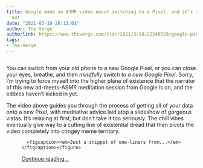 ```yaml
---
title: Google made an ASMR video about switching to a Pixel, and it’s stressing me
  out
date: "2021-03-19 20:11:01"
author: The Verge
authorlink: https://www.theverge.com/tldr/2021/3/19/22340529/google-pixel-switch-commercial-edible-meditation-god
tags:
- The-Verge
---
```

<figure>
      <img alt="" src="https://cdn.vox-cdn.com/thumbor/QDKhAfQ3Ycg56xdYMgMG8uA0lgA=/0x0:1969x1313/1310x873/cdn.vox-cdn.com/uploads/chorus_image/image/68995581/googlecommercial.0.jpg" />
    </figure>

  <p id="2Bd3L0">You can switch from your old phone to a new Google Pixel, or you can close your eyes, breathe, and then <em>mindfully switch to a new Google Pixel</em>. Sorry, I’m trying to force myself into the higher plane of existence that the narrator of this new ad-meets-ASMR meditation session from Google is on, and the edibles haven’t kicked in yet. </p>
<p id="Rjb4ia">The video above guides you through the process of getting all of your data onto a new Pixel, with meditative advice laid atop a slideshow of gorgeous vistas. It’s relaxing at first, but don’t take it too seriously. The chill vibes eventually give way to a cutting line of existential dread that then pivots the video completely into cringey meme territory. </p>
  <figure class="e-image">
        
      <figcaption><em>Just a snippet of one-liners from...</em></figcaption></figure>
  <p>
    <a href="https://www.theverge.com/tldr/2021/3/19/22340529/google-pixel-switch-commercial-edible-meditation-god">Continue reading&hellip;</a>
  </p>